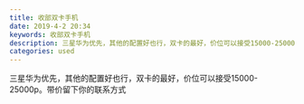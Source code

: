 ```yaml
---
title: 收部双卡手机
date: 2019-4-2 20:34
keywords: 收部双卡手机
description: 三星华为优先，其他的配置好也行，双卡的最好，价位可以接受15000-25000p。带价留下你的联系方式
categories: used
---
```

<td class="t_f" id="postmessage_3378628">

三星华为优先，其他的配置好也行，双卡的最好，价位可以接受15000-25000p。带价留下你的联系方式<br/>
</td>
